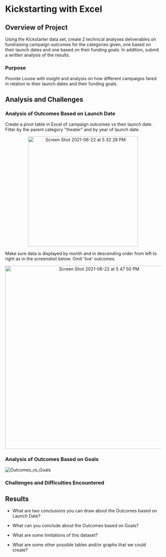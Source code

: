 # Kickstarting with Excel

## Overview of Project
Using the Kickstarter data set, create 2 technical analyses deliverables on fundraising campaign outcomes for the categories given, one based on their launch dates and one based on their funding goals.  In addition, submit a written analysis of the results.
### Purpose
Provide Louise with insight and analysis on how different campaigns fared in relation to their launch dates and their funding goals.
## Analysis and Challenges

### Analysis of Outcomes Based on Launch Date

Create a pivot table in Excel of campaign outcomes vs their launch date. Filter by the parent category "theater" and by year of launch date.

<p align="center">
  <img width="356" alt="Screen Shot 2021-06-22 at 5 32 28 PM" src="https://user-images.githubusercontent.com/84994321/123016603-dbfc8980-d37f-11eb-9afe-9bb9c5dc86e9.png" />
</p>
Make sure data is displayed by month and in descending order from left to right as in the screenshot below.  Omit 'live' outcomes.

<p align="center">
  <img width="593" alt="Screen Shot 2021-06-22 at 5 47 50 PM" src="https://user-images.githubusercontent.com/84994321/123017725-05b6b000-d382-11eb-97fa-2e3e55a95a87.png" />
</p>

### Analysis of Outcomes Based on Goals
![Outcomes_vs_Goals](https://user-images.githubusercontent.com/84994321/122715888-6d53ea80-d21e-11eb-968f-baf59f94f476.png)
### Challenges and Difficulties Encountered

## Results

- What are two conclusions you can draw about the Outcomes based on Launch Date?

- What can you conclude about the Outcomes based on Goals?

- What are some limitations of this dataset?

- What are some other possible tables and/or graphs that we could create?
